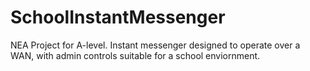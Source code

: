 # SchoolInstantMessenger
NEA Project for A-level. Instant messenger designed to operate over a WAN, with admin controls suitable for a school enviornment.
